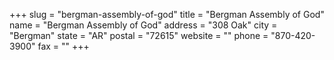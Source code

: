 +++
slug = "bergman-assembly-of-god"
title = "Bergman Assembly of God"
name = "Bergman Assembly of God"
address = "308 Oak"
city = "Bergman"
state = "AR"
postal = "72615"
website = ""
phone = "870-420-3900"
fax = ""
+++
